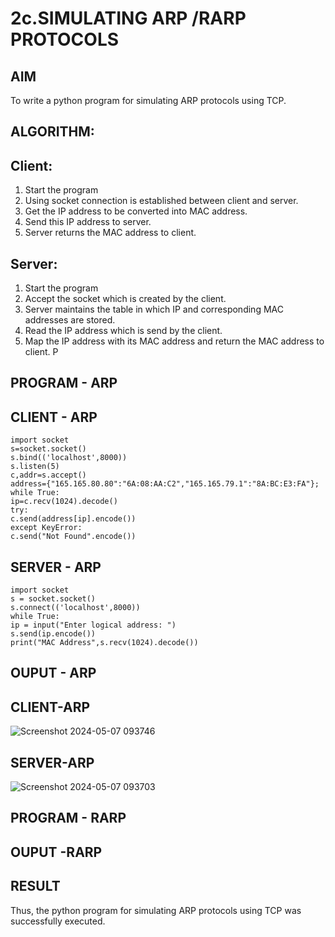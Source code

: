 # 2c.SIMULATING ARP /RARP PROTOCOLS
## AIM
To write a python program for simulating ARP protocols using TCP.
## ALGORITHM:
## Client:
1. Start the program
2. Using socket connection is established between client and server.
3. Get the IP address to be converted into MAC address.
4. Send this IP address to server.
5. Server returns the MAC address to client.
## Server:
1. Start the program
2. Accept the socket which is created by the client.
3. Server maintains the table in which IP and corresponding MAC addresses are
stored.
4. Read the IP address which is send by the client.
5. Map the IP address with its MAC address and return the MAC address to client.
P
## PROGRAM - ARP
## CLIENT - ARP
```
import socket
s=socket.socket()
s.bind(('localhost',8000))
s.listen(5)
c,addr=s.accept()
address={"165.165.80.80":"6A:08:AA:C2","165.165.79.1":"8A:BC:E3:FA"}; while True:
ip=c.recv(1024).decode()
try:
c.send(address[ip].encode())
except KeyError:
c.send("Not Found".encode())
```
## SERVER - ARP
```
import socket
s = socket.socket()
s.connect(('localhost',8000))
while True:
ip = input("Enter logical address: ")
s.send(ip.encode())
print("MAC Address",s.recv(1024).decode())

```
## OUPUT - ARP
## CLIENT-ARP
![Screenshot 2024-05-07 093746](https://github.com/PreethiS647/2c.ARP_RARP_PROTOCOLS/assets/147313372/d8371570-a801-459b-9500-5977c94fd6cf)

## SERVER-ARP
![Screenshot 2024-05-07 093703](https://github.com/PreethiS647/2c.ARP_RARP_PROTOCOLS/assets/147313372/a25934ad-1cf1-4b0c-b35f-2b728a2306f3)


## PROGRAM - RARP
## OUPUT -RARP
## RESULT
Thus, the python program for simulating ARP protocols using TCP was successfully 
executed.
